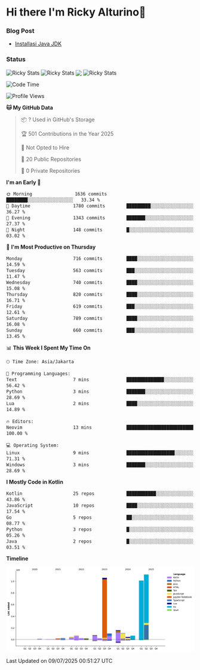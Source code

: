 # Hi there I'm Ricky Alturino👋

### Blog Post

<!-- BLOG-POST-LIST:START -->

- [Installasi Java JDK](https://onirutla.medium.com/installasi-java-jdk-ec701beeb5cb?source=rss-d9d81c918cc9------2)
<!-- BLOG-POST-LIST:END -->

### Status

<img align="center" alt="Ricky Stats" src="https://github-readme-stats.vercel.app/api?username=Alturino&theme=dark&show_icons=true&hide_border=false" />
<img align="center" alt="Ricky Stats" src="https://github-readme-stats.vercel.app/api/top-langs/?username=Alturino&theme=dark&show_icons=true&layout=compact"/>
<img align="center" width="640px" src="https://github-readme-stats.vercel.app/api/wakatime?username=Alturino&layout=compact&hide_border=true&theme=dark">
<img align="center" alt="Ricky Stats" src="https://leetcard.jacoblin.cool/alturino?border=0&radius=20&ext=activity"/>

<!--START_SECTION:waka-->
![Code Time](http://img.shields.io/badge/Code%20Time-1%2C266%20hrs%2045%20mins-blue)

![Profile Views](http://img.shields.io/badge/Profile%20Views-0-blue)

**🐱 My GitHub Data** 

> 📦 ? Used in GitHub's Storage 
 > 
> 🏆 501 Contributions in the Year 2025
 > 
> 🚫 Not Opted to Hire
 > 
> 📜 20 Public Repositories 
 > 
> 🔑 0 Private Repositories 
 > 
**I'm an Early 🐤** 

```text
🌞 Morning                1636 commits        ████████░░░░░░░░░░░░░░░░░   33.34 % 
🌆 Daytime                1780 commits        █████████░░░░░░░░░░░░░░░░   36.27 % 
🌃 Evening                1343 commits        ███████░░░░░░░░░░░░░░░░░░   27.37 % 
🌙 Night                  148 commits         █░░░░░░░░░░░░░░░░░░░░░░░░   03.02 % 
```
📅 **I'm Most Productive on Thursday** 

```text
Monday                   716 commits         ████░░░░░░░░░░░░░░░░░░░░░   14.59 % 
Tuesday                  563 commits         ███░░░░░░░░░░░░░░░░░░░░░░   11.47 % 
Wednesday                740 commits         ████░░░░░░░░░░░░░░░░░░░░░   15.08 % 
Thursday                 820 commits         ████░░░░░░░░░░░░░░░░░░░░░   16.71 % 
Friday                   619 commits         ███░░░░░░░░░░░░░░░░░░░░░░   12.61 % 
Saturday                 789 commits         ████░░░░░░░░░░░░░░░░░░░░░   16.08 % 
Sunday                   660 commits         ███░░░░░░░░░░░░░░░░░░░░░░   13.45 % 
```


📊 **This Week I Spent My Time On** 

```text
🕑︎ Time Zone: Asia/Jakarta

💬 Programming Languages: 
Text                     7 mins              ██████████████░░░░░░░░░░░   56.42 % 
Python                   3 mins              ███████░░░░░░░░░░░░░░░░░░   28.69 % 
Lua                      2 mins              ████░░░░░░░░░░░░░░░░░░░░░   14.89 % 

🔥 Editors: 
Neovim                   13 mins             █████████████████████████   100.00 % 

💻 Operating System: 
Linux                    9 mins              ██████████████████░░░░░░░   71.31 % 
Windows                  3 mins              ███████░░░░░░░░░░░░░░░░░░   28.69 % 
```

**I Mostly Code in Kotlin** 

```text
Kotlin                   25 repos            ███████████░░░░░░░░░░░░░░   43.86 % 
JavaScript               10 repos            ████░░░░░░░░░░░░░░░░░░░░░   17.54 % 
Go                       5 repos             ██░░░░░░░░░░░░░░░░░░░░░░░   08.77 % 
Python                   3 repos             █░░░░░░░░░░░░░░░░░░░░░░░░   05.26 % 
Java                     2 repos             █░░░░░░░░░░░░░░░░░░░░░░░░   03.51 % 
```



**Timeline**

![Lines of Code chart](https://raw.githubusercontent.com/Alturino/Alturino/main/assets/bar_graph.png)


 Last Updated on 09/07/2025 00:51:27 UTC
<!--END_SECTION:waka-->
